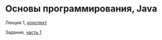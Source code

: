 # Основы программирования, Java

Лекция 1, [конспект](http://nbviewer.jupyter.org/github/iposov/students-site/blob/master/21spring/prog-basics/lecture1.ipynb)

Задания, [часть 1](tasks-generators.md)
